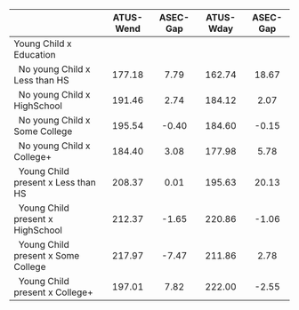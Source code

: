 
|                      |    ATUS-Wend |     ASEC-Gap |    ATUS-Wday |     ASEC-Gap |
| -------------------- | :----------: | :----------: | :----------: | :----------: |
| Young Child x Education |              |              |              |              |
| &nbsp;&nbsp;No young Child x Less than HS |       177.18 |         7.79 |       162.74 |        18.67 |
| &nbsp;&nbsp;No young Child x HighSchool |       191.46 |         2.74 |       184.12 |         2.07 |
| &nbsp;&nbsp;No young Child x Some College |       195.54 |        -0.40 |       184.60 |        -0.15 |
| &nbsp;&nbsp;No young Child x College+ |       184.40 |         3.08 |       177.98 |         5.78 |
| &nbsp;&nbsp;Young Child present x Less than HS |       208.37 |         0.01 |       195.63 |        20.13 |
| &nbsp;&nbsp;Young Child present x HighSchool |       212.37 |        -1.65 |       220.86 |        -1.06 |
| &nbsp;&nbsp;Young Child present x Some College |       217.97 |        -7.47 |       211.86 |         2.78 |
| &nbsp;&nbsp;Young Child present x College+ |       197.01 |         7.82 |       222.00 |        -2.55 |

